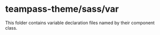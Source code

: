 # teampass-theme/sass/var

This folder contains variable declaration files named by their component class.
